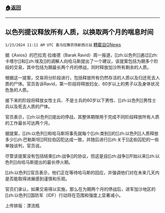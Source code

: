 ###  [:house:返回](README.md)
---


## 以色列提议释放所有人质，以换取两个月的喘息时间
`1/23/2024 11:11 AM UTC 喜马拉雅农场新西兰站` [轉載自GNews](https://gnews.org/articles/2245422)

据《Axios》的巴拉克·拉维德（Barak Ravid）周一报道，[[zh:以色列]]通过[[zh:卡塔尔]]和[[zh:埃及]]的调解人向哈马斯提出了一个建议，该提案包括为期多个阶段的交易，其中包括为期最长两个月的停战，同时释放加沙所有剩余的人质。

根据这一提案，交易将分阶段进行，包括释放所有仍然存活的人质以及归还死去人质的尸体。官员告诉Ravid，第一阶段将释放妇女、60岁以上的男子以及身体状况危急的人质。

接下来的阶段将释放女性士兵、不是士兵的60岁以下男性、[[zh:以色列]]男性士兵以及死去人质的尸体。

官员表示，[[zh:以色列]]提出的停战，其整体期限用于完成不同阶段释放所有人质的工作最长可达两个月。

据提案，[[zh:以色列]]和哈马斯将事先就每个[[zh:类别]]的[[zh:以色列]]人质释放多少[[zh:巴勒斯坦]]阿拉伯囚犯达成一致，并随后进行[[zh:关于]]这些囚犯的一些单独谈判，官员说。

尽管该提案没有包括结束[[zh:战争]]的协议，但这是自[[zh:战争]]开始以来[[zh:以色列]]向哈马斯提出的最长停火期。

[[zh:以色列]]官员表示，他们正在等待哈马斯的回应，并强调他们对在未来几天内是否能取得进展感到谨慎和乐观。

官员们承认，如果交易得以实施，那么在为期两个月的停战后，进军加沙地区的[[zh:以色列]]国防军（IDF）行动将在范围和强度上显著减小。

上传排版：漂流瓶
